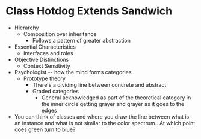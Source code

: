 # Class Hotdog Extends Sandwich
  - Hierarchy
    - Composition over inheritance
      - Follows a pattern of greater abstraction
  - Essential Characteristics
    - Interfaces and roles
  - Objective Distinctions
    - Context Sensitivity
  - Psychologist -- how the mind forms categories
    - Prototype theory
      - There's a dividing line between concrete and abstract
      - Graded categories
        - General acknowledged as part of the theoretical category in the inner circle getting grayer and grayer as it goes to the edges
  - You can think of classes and where you draw the line between what is an instance and what is not similar to the color spectrum.. At which point does green turn to blue?
